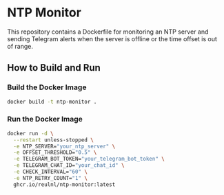 # NTP Monitor

This repository contains a Dockerfile for monitoring an NTP server and sending Telegram alerts when the server is offline or the time offset is out of range.

## How to Build and Run

### Build the Docker Image
```bash
docker build -t ntp-monitor .
```

### Run the Docker Image

```bash
docker run -d \
  --restart unless-stopped \
  -e NTP_SERVER="your_ntp_server" \
  -e OFFSET_THRESHOLD="0.5" \
  -e TELEGRAM_BOT_TOKEN="your_telegram_bot_token" \
  -e TELEGRAM_CHAT_ID="your_chat_id" \
  -e CHECK_INTERVAL="60" \
  -e NTP_RETRY_COUNT="1" \
  ghcr.io/reulnl/ntp-monitor:latest
```
